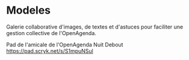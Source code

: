 # Modeles
Galerie collaborative d'images, de textes et d'astuces pour faciliter une gestion collective de l'OpenAgenda.

Pad de l'amicale de l'OpenAgenda Nuit Debout
https://pad.scryk.net/s/S1mpuNSul
